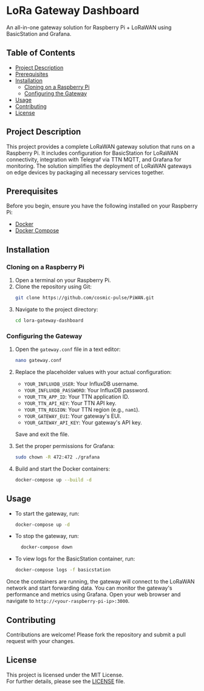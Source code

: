 # LoRa Gateway Dashboard

An all-in-one gateway solution for Raspberry Pi + LoRaWAN using BasicStation and Grafana.

## Table of Contents

- [Project Description](#project-description)
- [Prerequisites](#prerequisites)
- [Installation](#installation)
  - [Cloning on a Raspberry Pi](#cloning-on-a-raspberry-pi)
  - [Configuring the Gateway](#configuring-the-gateway)
- [Usage](#usage)
- [Contributing](#contributing)
- [License](#license)

## Project Description

This project provides a complete LoRaWAN gateway solution that runs on a Raspberry Pi. It includes configuration for BasicStation for LoRaWAN connectivity, integration with Telegraf via TTN MQTT, and Grafana for monitoring. The solution simplifies the deployment of LoRaWAN gateways on edge devices by packaging all necessary services together.

## Prerequisites

Before you begin, ensure you have the following installed on your Raspberry Pi:

- [Docker](https://docs.docker.com/get-docker/)
- [Docker Compose](https://docs.docker.com/compose/install/)

## Installation

### Cloning on a Raspberry Pi

1. Open a terminal on your Raspberry Pi.
2. Clone the repository using Git:
   ```bash
   git clone https://github.com/cosmic-pulse/PiWAN.git
   ```
3. Navigate to the project directory:
   ```bash
   cd lora-gateway-dashboard
   ```

### Configuring the Gateway

1. Open the `gateway.conf` file in a text editor:
   ```bash
   nano gateway.conf
   ```
2. Replace the placeholder values with your actual configuration:
   - `YOUR_INFLUXDB_USER`: Your InfluxDB username.
   - `YOUR_INFLUXDB_PASSWORD`: Your InfluxDB password.
   - `YOUR_TTN_APP_ID`: Your TTN application ID.
   - `YOUR_TTN_API_KEY`: Your TTN API key.
   - `YOUR_TTN_REGION`: Your TTN region (e.g., `nam1`).
   - `YOUR_GATEWAY_EUI`: Your gateway's EUI.
   - `YOUR_GATEWAY_API_KEY`: Your gateway's API key.

   Save and exit the file.


3. Set the proper permissions for Grafana:
   ```bash
   sudo chown -R 472:472 ./grafana
   ```
   
4. Build and start the Docker containers:
   ```bash
   docker-compose up --build -d
   ```

## Usage
- To start the gateway, run:
  ```bash
  docker-compose up -d
  ```
- To stop the gateway, run:
  ```bash
    docker-compose down
    ```
- To view logs for the BasicStation container, run:
  ```bash
  docker-compose logs -f basicstation
  ```
Once the containers are running, the gateway will connect to the LoRaWAN network and start forwarding data. You can monitor the gateway's performance and metrics using Grafana.
Open your web browser and navigate to `http://<your-raspberry-pi-ip>:3000`.

## Contributing

Contributions are welcome! Please fork the repository and submit a pull request with your changes.

## License

This project is licensed under the MIT License.  
For further details, please see the [LICENSE](./LICENSE) file.